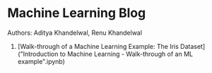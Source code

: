 # Machine Learning Blog
Authors: Aditya Khandelwal, Renu Khandelwal

1. [Walk-through of a Machine Learning Example: The Iris Dataset]("Introduction to Machine Learning - Walk-through of an ML example".ipynb)
